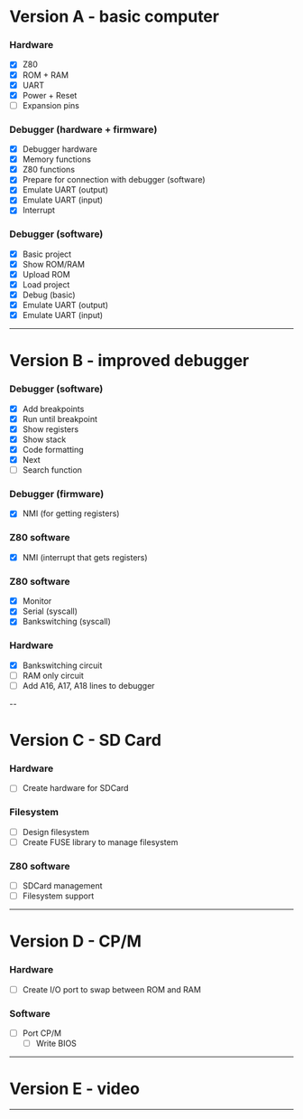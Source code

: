 # Version A - basic computer

### Hardware

- [x] Z80
- [x] ROM + RAM
- [x] UART
- [x] Power + Reset
- [ ] Expansion pins

### Debugger (hardware + firmware)

- [x] Debugger hardware
- [x] Memory functions
- [x] Z80 functions
- [x] Prepare for connection with debugger (software)
- [x] Emulate UART (output)
- [x] Emulate UART (input)
- [x] Interrupt

### Debugger (software)

- [x] Basic project
- [x] Show ROM/RAM
- [x] Upload ROM
- [x] Load project
- [x] Debug (basic)
- [x] Emulate UART (output)
- [x] Emulate UART (input)

---

# Version B - improved debugger

### Debugger (software)

- [x] Add breakpoints
- [x] Run until breakpoint
- [x] Show registers
- [x] Show stack
- [x] Code formatting
- [x] Next
- [ ] Search function

### Debugger (firmware)
- [x] NMI (for getting registers)

### Z80 software

- [x] NMI (interrupt that gets registers)

### Z80 software

- [x] Monitor
- [x] Serial (syscall)
- [x] Bankswitching (syscall)

### Hardware

- [x] Bankswitching circuit
- [ ] RAM only circuit
- [ ] Add A16, A17, A18 lines to debugger

--

# Version C - SD Card

### Hardware

- [ ] Create hardware for SDCard

### Filesystem

- [ ] Design filesystem
- [ ] Create FUSE library to manage filesystem

### Z80 software

- [ ] SDCard management
- [ ] Filesystem support

---

# Version D - CP/M

### Hardware

- [ ] Create I/O port to swap between ROM and RAM

### Software

- [ ] Port CP/M
  - [ ] Write BIOS

---

# Version E - video

---
